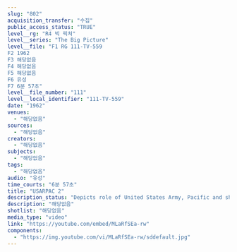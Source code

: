 ```yaml
---
slug: "802"
acquisition_transfer: "수집"
public_access_status: "TRUE"
level__rg: "R4 빅 픽쳐"
level__series: "The Big Picture"
level__file: "F1 RG 111-TV-559
F2 1962
F3 해당없음
F4 해당없음
F5 해당없음
F6 유성
F7 6분 57초"
level__file_number: "111"
level__local_identifier: "111-TV-559"
date: "1962"
venues: 
  - "해당없음"
sources: 
  - "해당없음"
creators: 
  - "해당없음"
subjects: 
  - "해당없음"
tags: 
  - "해당없음"
audio: "유성"
time_courts: "6분 57초"
title: "USARPAC 2"
description_status: "Depicts role of United States Army, Pacific and shows American soldiers in Hawaii, Japan, Okinawa, Taiwan and the Philippines."
description: "해당없음"
shotlist: "해당없음"
media_type: "video"
link: "https://youtube.com/embed/MLaRfSEa-rw"
components: 
  - "https://img.youtube.com/vi/MLaRfSEa-rw/sddefault.jpg"
---
```

